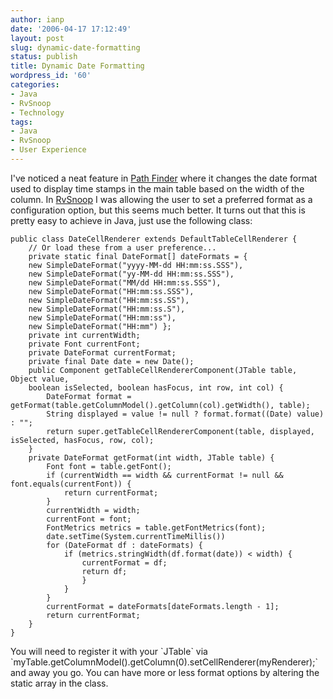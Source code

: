 ```yaml
---
author: ianp
date: '2006-04-17 17:12:49'
layout: post
slug: dynamic-date-formatting
status: publish
title: Dynamic Date Formatting
wordpress_id: '60'
categories:
- Java
- RvSnoop
- Technology
tags:
- Java
- RvSnoop
- User Experience
---
```


I've noticed a neat feature in [Path
Finder](http://www.cocoatech.com/pf4/) where it changes the date format
used to display time stamps in the main table based on the width of the
column. In [RvSnoop](http://rvsnoop.org) I was allowing the user to set
a preferred format as a configuration option, but this seems much
better. It turns out that this is pretty easy to achieve in Java, just
use the following class:

~~~~ {lang="Java"}
public class DateCellRenderer extends DefaultTableCellRenderer {
    // Or load these from a user preference...
    private static final DateFormat[] dateFormats = {
    new SimpleDateFormat("yyyy-MM-dd HH:mm:ss.SSS"),
    new SimpleDateFormat("yy-MM-dd HH:mm:ss.SSS"),
    new SimpleDateFormat("MM/dd HH:mm:ss.SSS"),
    new SimpleDateFormat("HH:mm:ss.SSS"),
    new SimpleDateFormat("HH:mm:ss.SS"),
    new SimpleDateFormat("HH:mm:ss.S"),
    new SimpleDateFormat("HH:mm:ss"),
    new SimpleDateFormat("HH:mm") };
    private int currentWidth;
    private Font currentFont;
    private DateFormat currentFormat;
    private final Date date = new Date();
    public Component getTableCellRendererComponent(JTable table, Object value,
    boolean isSelected, boolean hasFocus, int row, int col) {
        DateFormat format = getFormat(table.getColumnModel().getColumn(col).getWidth(), table);
        String displayed = value != null ? format.format((Date) value) : "";
        return super.getTableCellRendererComponent(table, displayed, isSelected, hasFocus, row, col);
    }
    private DateFormat getFormat(int width, JTable table) {
        Font font = table.getFont();
        if (currentWidth == width && currentFormat != null && font.equals(currentFont)) {
            return currentFormat;
        }
        currentWidth = width;
        currentFont = font;
        FontMetrics metrics = table.getFontMetrics(font);
        date.setTime(System.currentTimeMillis())
        for (DateFormat df : dateFormats) {
            if (metrics.stringWidth(df.format(date)) < width) {
                currentFormat = df;
                return df;
                }
            }
        }
        currentFormat = dateFormats[dateFormats.length - 1];
        return currentFormat;
    }
}
~~~~

You will need to register it with your \`JTable\` via
\`myTable.getColumnModel().getColumn(0).setCellRenderer(myRenderer);\`
and away you go. You can have more or less format options by altering
the static array in the class.
